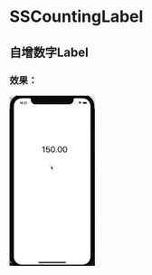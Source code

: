# SSCountingLabel
## 自增数字Label

### 效果：
<img src="https://github.com/namesubai/SSCountingLabel/blob/master/自增数字.gif" width = 30% height = 30% />
